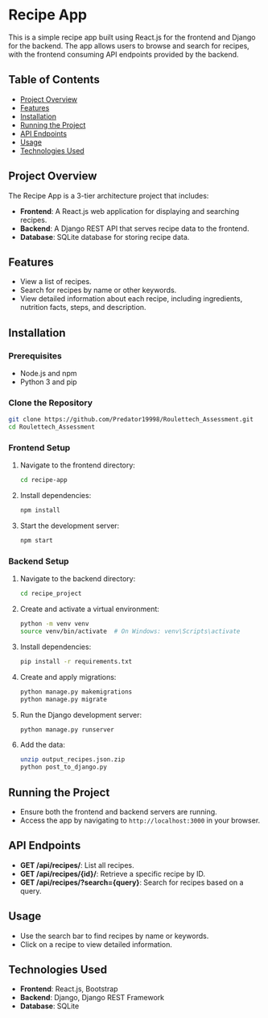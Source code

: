 # Recipe App

This is a simple recipe app built using React.js for the frontend and Django for the backend. The app allows users to browse and search for recipes, with the frontend consuming API endpoints provided by the backend.

## Table of Contents

- [Project Overview](#project-overview)
- [Features](#features)
- [Installation](#installation)
- [Running the Project](#running-the-project)
- [API Endpoints](#api-endpoints)
- [Usage](#usage)
- [Technologies Used](#technologies-used)

## Project Overview

The Recipe App is a 3-tier architecture project that includes:

- **Frontend**: A React.js web application for displaying and searching recipes.
- **Backend**: A Django REST API that serves recipe data to the frontend.
- **Database**: SQLite database for storing recipe data.

## Features

- View a list of recipes.
- Search for recipes by name or other keywords.
- View detailed information about each recipe, including ingredients, nutrition facts, steps, and description.

## Installation

### Prerequisites

- Node.js and npm
- Python 3 and pip

### Clone the Repository

```bash
git clone https://github.com/Predator19998/Roulettech_Assessment.git
cd Roulettech_Assessment
```

### Frontend Setup

1. Navigate to the frontend directory:

   ```bash
   cd recipe-app
   ```

2. Install dependencies:

   ```bash
   npm install
   ```

3. Start the development server:

   ```bash
   npm start
   ```

### Backend Setup

1. Navigate to the backend directory:

   ```bash
   cd recipe_project
   ```

2. Create and activate a virtual environment:

   ```bash
   python -m venv venv
   source venv/bin/activate  # On Windows: venv\Scripts\activate
   ```

3. Install dependencies:

   ```bash
   pip install -r requirements.txt
   ```

4. Create and apply migrations:

   ```bash
   python manage.py makemigrations
   python manage.py migrate
   ```

5. Run the Django development server:

   ```bash
   python manage.py runserver
   ```
6. Add the data:

   ```bash
   unzip output_recipes.json.zip
   python post_to_django.py
   ```

## Running the Project

- Ensure both the frontend and backend servers are running.
- Access the app by navigating to `http://localhost:3000` in your browser.

## API Endpoints

- **GET /api/recipes/**: List all recipes.
- **GET /api/recipes/{id}/**: Retrieve a specific recipe by ID.
- **GET /api/recipes/?search={query}**: Search for recipes based on a query.

## Usage

- Use the search bar to find recipes by name or keywords.
- Click on a recipe to view detailed information.

## Technologies Used

- **Frontend**: React.js, Bootstrap
- **Backend**: Django, Django REST Framework
- **Database**: SQLite
